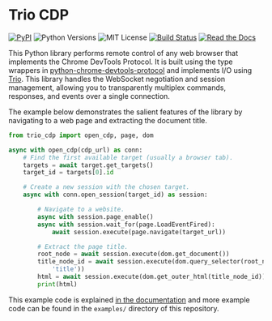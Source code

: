 # Trio CDP

[![PyPI](https://img.shields.io/pypi/v/trio-chrome-devtools-protocol.svg)](https://pypi.org/project/trio-chrome-devtools-protocol/)
![Python Versions](https://img.shields.io/pypi/pyversions/trio-chrome-devtools-protocol)
![MIT License](https://img.shields.io/github/license/HyperionGray/trio-chrome-devtools-protocol.svg)
[![Build Status](https://img.shields.io/travis/com/HyperionGray/trio-chrome-devtools-protocol.svg?branch=master)](https://travis-ci.com/HyperionGray/trio-chrome-devtools-protocol)
[![Read the Docs](https://img.shields.io/readthedocs/trio-cdp.svg)](https://trio-cdp.readthedocs.io)

This Python library performs remote control of any web browser that implements
the Chrome DevTools Protocol. It is built using the type wrappers in
[python-chrome-devtools-protocol](https://py-cdp.readthedocs.io) and implements
I/O using [Trio](https://trio.readthedocs.io/). This library handles the
WebSocket negotiation and session management, allowing you to transparently
multiplex commands, responses, and events over a single connection.

The example below demonstrates the salient features of the library by navigating to a
web page and extracting the document title.

```python
from trio_cdp import open_cdp, page, dom

async with open_cdp(cdp_url) as conn:
    # Find the first available target (usually a browser tab).
    targets = await target.get_targets()
    target_id = targets[0].id

    # Create a new session with the chosen target.
    async with conn.open_session(target_id) as session:

        # Navigate to a website.
        async with session.page_enable()
        async with session.wait_for(page.LoadEventFired):
            await session.execute(page.navigate(target_url))

        # Extract the page title.
        root_node = await session.execute(dom.get_document())
        title_node_id = await session.execute(dom.query_selector(root_node.node_id,
            'title'))
        html = await session.execute(dom.get_outer_html(title_node_id))
        print(html)
```

This example code is explained [in the documentation](https://trio-cdp.readthedocs.io)
and more example code can be found in the `examples/` directory of this repository.
